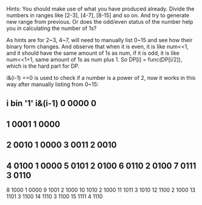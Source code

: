 Hints: 
You should make use of what you have produced already.
Divide the numbers in ranges like [2-3], [4-7], [8-15] and so on. And try to generate new range from previous.
Or does the odd/even status of the number help you in calculating the number of 1s?


As hints are for 2~3, 4~7, will need to manually list 0~15 and see how their binary form changes.    And observe that when it is even, it is like num<<1, and it should have the same amount of 1s as num, if it is odd, it is like num<<1+1, same amount of 1s as num plus 1.    So DP[i] = func(DP[i/2]), which is the hard part for DP.  

i&(i-1) ==0 is used to check if a number is a power of 2, now it works in this way after manually listing from 0~15:  

 
i    bin       '1'    i&(i-1)
0    0000    0
-----------------------
1    0001    1    0000
-----------------------
2    0010    1    0000
3    0011    2    0010
-----------------------
4    0100    1    0000
5    0101    2    0100
6    0110    2    0100
7    0111    3    0110
-----------------------
8    1000    1    0000
9    1001    2    1000
10   1010    2    1000
11   1011    3    1010
12   1100    2    1000
13   1101    3    1100
14   1110    3    1100
15   1111    4    1110